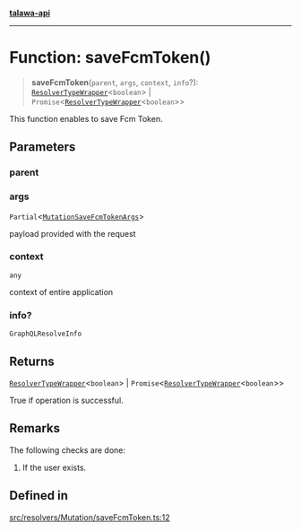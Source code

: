 [**talawa-api**](../../../../README.md)

***

# Function: saveFcmToken()

> **saveFcmToken**(`parent`, `args`, `context`, `info`?): [`ResolverTypeWrapper`](../../../../types/generatedGraphQLTypes/type-aliases/ResolverTypeWrapper.md)\<`boolean`\> \| `Promise`\<[`ResolverTypeWrapper`](../../../../types/generatedGraphQLTypes/type-aliases/ResolverTypeWrapper.md)\<`boolean`\>\>

This function enables to save Fcm Token.

## Parameters

### parent

### args

`Partial`\<[`MutationSaveFcmTokenArgs`](../../../../types/generatedGraphQLTypes/type-aliases/MutationSaveFcmTokenArgs.md)\>

payload provided with the request

### context

`any`

context of entire application

### info?

`GraphQLResolveInfo`

## Returns

[`ResolverTypeWrapper`](../../../../types/generatedGraphQLTypes/type-aliases/ResolverTypeWrapper.md)\<`boolean`\> \| `Promise`\<[`ResolverTypeWrapper`](../../../../types/generatedGraphQLTypes/type-aliases/ResolverTypeWrapper.md)\<`boolean`\>\>

True if operation is successful.

## Remarks

The following checks are done:
1. If the user exists.

## Defined in

[src/resolvers/Mutation/saveFcmToken.ts:12](https://github.com/Suyash878/talawa-api/blob/095e6964ce2a06c1c30d1acf81b6162203f1db91/src/resolvers/Mutation/saveFcmToken.ts#L12)
